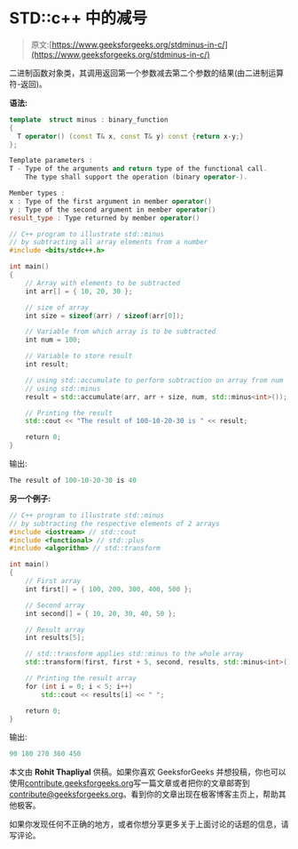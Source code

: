 # STD::c++ 中的减号

> 原文:[https://www.geeksforgeeks.org/stdminus-in-c/](https://www.geeksforgeeks.org/stdminus-in-c/)

二进制函数对象类，其调用返回第一个参数减去第二个参数的结果(由二进制运算符-返回)。

**语法:**

```cpp
template  struct minus : binary_function  
{
  T operator() (const T& x, const T& y) const {return x-y;}
};

Template parameters :
T - Type of the arguments and return type of the functional call.
    The type shall support the operation (binary operator-).

Member types :
x : Type of the first argument in member operator()
y : Type of the second argument in member operator()
result_type : Type returned by member operator()

```

```cpp
// C++ program to illustrate std::minus
// by subtracting all array elements from a number
#include <bits/stdc++.h>

int main()
{
    // Array with elements to be subtracted
    int arr[] = { 10, 20, 30 };

    // size of array
    int size = sizeof(arr) / sizeof(arr[0]);

    // Variable from which array is to be subtracted
    int num = 100;

    // Variable to store result
    int result;

    // using std::accumulate to perform subtraction on array from num
    // using std::minus
    result = std::accumulate(arr, arr + size, num, std::minus<int>());

    // Printing the result
    std::cout << "The result of 100-10-20-30 is " << result;

    return 0;
}
```

输出:

```cpp
The result of 100-10-20-30 is 40
```

**另一个例子:**

```cpp
// C++ program to illustrate std::minus
// by subtracting the respective elements of 2 arrays
#include <iostream> // std::cout
#include <functional> // std::plus
#include <algorithm> // std::transform

int main()
{
    // First array
    int first[] = { 100, 200, 300, 400, 500 };

    // Second array
    int second[] = { 10, 20, 30, 40, 50 };

    // Result array
    int results[5];

    // std::transform applies std::minus to the whole array
    std::transform(first, first + 5, second, results, std::minus<int>());

    // Printing the result array
    for (int i = 0; i < 5; i++)
        std::cout << results[i] << " ";

    return 0;
}
```

输出:

```cpp
90 180 270 360 450

```

本文由 **Rohit Thapliyal** 供稿。如果你喜欢 GeeksforGeeks 并想投稿，你也可以使用[contribute.geeksforgeeks.org](http://www.contribute.geeksforgeeks.org)写一篇文章或者把你的文章邮寄到 contribute@geeksforgeeks.org。看到你的文章出现在极客博客主页上，帮助其他极客。

如果你发现任何不正确的地方，或者你想分享更多关于上面讨论的话题的信息，请写评论。